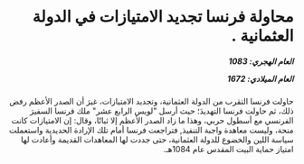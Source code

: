 <h1 dir="rtl">محاولة فرنسا تجديد الامتيازات في الدولة العثمانية .</h1>

<h5 dir="rtl">العام الهجري:  1083

العام الميلادي: 1672

</h5>

<p dir="rtl">حاولت فرنسا التقرب من الدولة العثمانية، وتجديد الامتيازات، غيرَ أن الصدر الأعظم رفض ذلك، ثم حاولت فرنسا التهديدَ؛ حيث أرسل "لويس الرابع عشر" ملك فرنسا السفيرَ الفرنسي مع أسطول حربي، وهذا ما زاد الصدر الأعظم إلا ثباتًا، وقال: إن الامتيازات كانت منحة، وليست معاهدة واجبة التنفيذ, فتراجعت فرنسا أمام تلك الإرادة الحديدية واستعملت سياسة اللين والخضوع للدولة العثمانية، حتى جددت لها المعاهدات القديمة وأعادت لها امتياز حماية البيت المقدس عام 1084هـ.</p></br>
